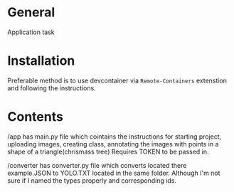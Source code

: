 # General
Application task

# Installation
Preferable method is to use devcontainer
via `Remote-Containers` extenstion
and following the instructions.

# Contents
/app has main.py file which cointains the instructions
for starting project, uploading images, creating class, 
annotating the images with points in a shape of a triangle(chrismass tree)
Requires TOKEN to be passed in.

/converter has converter.py file which converts located there example.JSON
to YOLO.TXT located in the same folder. 
Although I'm not sure if I named the types properly and corresponding ids. 

